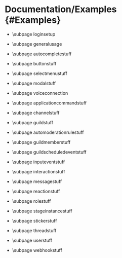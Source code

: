 Documentation/Examples {#Examples}
============
- \subpage loginsetup

- \subpage generalusage

- \subpage autocompletestuff

- \subpage buttonstuff

- \subpage selectmenustuff

- \subpage modalstuff

- \subpage voiceconnection

- \subpage applicationcommandstuff

- \subpage channelstuff

- \subpage guildstuff

- \subpage automoderationrulestuff

- \subpage guildmemberstuff

- \subpage guildscheduledeventstuff

- \subpage inputeventstuff

- \subpage interactionstuff

- \subpage messagestuff

- \subpage reactionstuff

- \subpage rolestuff

- \subpage stageinstancestuff

- \subpage stickerstuff

- \subpage threadstuff

- \subpage userstuff

- \subpage webhookstuff
